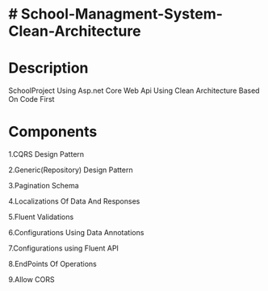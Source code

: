 # # School-Managment-System-Clean-Architecture
# Description
SchoolProject Using Asp.net Core Web Api Using Clean Architecture Based On Code First

# Components


1.CQRS Design Pattern

2.Generic(Repository) Design Pattern

3.Pagination Schema

4.Localizations Of Data And Responses

5.Fluent Validations

6.Configurations Using Data Annotations

7.Configurations using Fluent API

8.EndPoints Of Operations

9.Allow CORS
